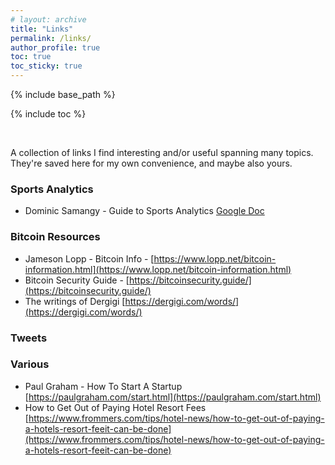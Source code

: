 ```yaml
---
# layout: archive
title: "Links"
permalink: /links/
author_profile: true
toc: true
toc_sticky: true
---
```

{% include base_path %}

{% include toc %}

<br>

A collection of links I find interesting and/or useful spanning many topics. They're saved here for my own convenience, and maybe also yours. 

### Sports Analytics

* Dominic Samangy - Guide to Sports Analytics [Google Doc](https://docs.google.com/spreadsheets/u/0/d/1LPe8xYduoep9qCrNzBGdJHaHZ8dnmdHNnu7UXZKzawU/htmlview#)

### Bitcoin Resources

* Jameson Lopp - Bitcoin Info - [https://www.lopp.net/bitcoin-information.html](https://www.lopp.net/bitcoin-information.html)
* Bitcoin Security Guide - [https://bitcoinsecurity.guide/](https://bitcoinsecurity.guide/)
* The writings of Dergigi [https://dergigi.com/words/](https://dergigi.com/words/)

### Tweets

### Various

* Paul Graham - How To Start A Startup [https://paulgraham.com/start.html](https://paulgraham.com/start.html)
* How to Get Out of Paying Hotel Resort Fees [https://www.frommers.com/tips/hotel-news/how-to-get-out-of-paying-a-hotels-resort-feeit-can-be-done](https://www.frommers.com/tips/hotel-news/how-to-get-out-of-paying-a-hotels-resort-feeit-can-be-done)
